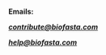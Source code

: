 **Emails:**


[***contribute@biofasta.com***](mailto:contribute@biofasta.com)

[***help@biofasta.com***](mailto:help@biofasta.com)

